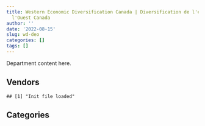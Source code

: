 ```yaml
---
title: Western Economic Diversification Canada | Diversification de l'économie de
  l'Ouest Canada
author: ''
date: '2022-08-15'
slug: wd-deo
categories: []
tags: []
---
```


<script src="/rmarkdown-libs/htmlwidgets/htmlwidgets.js"></script>
<link href="/rmarkdown-libs/datatables-css/datatables-crosstalk.css" rel="stylesheet" />
<script src="/rmarkdown-libs/datatables-binding/datatables.js"></script>
<script src="/rmarkdown-libs/jquery/jquery-3.6.0.min.js"></script>
<link href="/rmarkdown-libs/dt-core-bootstrap/css/dataTables.bootstrap.min.css" rel="stylesheet" />
<link href="/rmarkdown-libs/dt-core-bootstrap/css/dataTables.bootstrap.extra.css" rel="stylesheet" />
<script src="/rmarkdown-libs/dt-core-bootstrap/js/jquery.dataTables.min.js"></script>
<script src="/rmarkdown-libs/dt-core-bootstrap/js/dataTables.bootstrap.min.js"></script>
<link href="/rmarkdown-libs/crosstalk/css/crosstalk.min.css" rel="stylesheet" />
<script src="/rmarkdown-libs/crosstalk/js/crosstalk.min.js"></script>
<script src="/rmarkdown-libs/htmlwidgets/htmlwidgets.js"></script>
<link href="/rmarkdown-libs/datatables-css/datatables-crosstalk.css" rel="stylesheet" />
<script src="/rmarkdown-libs/datatables-binding/datatables.js"></script>
<script src="/rmarkdown-libs/jquery/jquery-3.6.0.min.js"></script>
<link href="/rmarkdown-libs/dt-core-bootstrap/css/dataTables.bootstrap.min.css" rel="stylesheet" />
<link href="/rmarkdown-libs/dt-core-bootstrap/css/dataTables.bootstrap.extra.css" rel="stylesheet" />
<script src="/rmarkdown-libs/dt-core-bootstrap/js/jquery.dataTables.min.js"></script>
<script src="/rmarkdown-libs/dt-core-bootstrap/js/dataTables.bootstrap.min.js"></script>
<link href="/rmarkdown-libs/crosstalk/css/crosstalk.min.css" rel="stylesheet" />
<script src="/rmarkdown-libs/crosstalk/js/crosstalk.min.js"></script>

Department content here.

## Vendors

    ## [1] "Init file loaded"

<div id="htmlwidget-1" style="width:100%;height:auto;" class="datatables html-widget"></div>
<script type="application/json" data-for="htmlwidget-1">{"x":{"style":"bootstrap","filter":"none","vertical":false,"data":[["<a href=\"/vendors/advanced_business_interiors/\">ADVANCED BUSINESS INTERIORS<\/a>","<a href=\"/vendors/advanced_chippewa_technologies/\">ADVANCED CHIPPEWA TECHNOLOGIES<\/a>","<a href=\"/vendors/altis_human_resources/\">ALTIS HUMAN RESOURCES<\/a>","<a href=\"/vendors/asokan_business_interiors/\">ASOKAN BUSINESS INTERIORS<\/a>","<a href=\"/vendors/avi_spl_canada/\">AVI SPL CANADA<\/a>","<a href=\"/vendors/canon/\">CANON<\/a>","<a href=\"/vendors/carahsoft_technology/\">CARAHSOFT TECHNOLOGY<\/a>","<a href=\"/vendors/cdw_canada/\">CDW CANADA<\/a>","<a href=\"/vendors/cnw_group/\">CNW GROUP<\/a>","<a href=\"/vendors/deloitte_and_touche/\">DELOITTE AND TOUCHE<\/a>","<a href=\"/vendors/eperformance/\">EPERFORMANCE<\/a>","<a href=\"/vendors/ernst_young/\">ERNST YOUNG<\/a>","<a href=\"/vendors/global_knowledge/\">GLOBAL KNOWLEDGE<\/a>","<a href=\"/vendors/global_total_office/\">GLOBAL TOTAL OFFICE<\/a>","<a href=\"/vendors/haworth/\">HAWORTH<\/a>","<a href=\"/vendors/lionbridge/\">LIONBRIDGE<\/a>","<a href=\"/vendors/mccarthy_tetrault/\">MCCARTHY TETRAULT<\/a>","<a href=\"/vendors/microsoft_canada/\">MICROSOFT CANADA<\/a>","<a href=\"/vendors/mnp/\">MNP<\/a>","<a href=\"/vendors/nisha_techonologies/\">NISHA TECHONOLOGIES<\/a>","<a href=\"/vendors/opentext/\">OPENTEXT<\/a>","<a href=\"/vendors/oracle_canada/\">ORACLE CANADA<\/a>","<a href=\"/vendors/pricewaterhouse_coopers/\">PRICEWATERHOUSE COOPERS<\/a>","<a href=\"/vendors/softchoice/\">SOFTCHOICE<\/a>","<a href=\"/vendors/the_masha_krupp_translation_group/\">THE MASHA KRUPP TRANSLATION GROUP<\/a>","<a href=\"/vendors/thomson_reuters/\">THOMSON REUTERS<\/a>","<a href=\"/vendors/workdynamics_technologies/\">WORKDYNAMICS TECHNOLOGIES<\/a>","<a href=\"/vendors/xerox/\">XEROX<\/a>"],[null,null,"$ 24,139.25",null,"$252,551.38",null,null,null,null,"$ 21,000.00",null,null,null,null,null,null,"$100,000.00","$ 67,796.30",null,null,null,null,"$ 20,780.10","$  3,952.17",null,"$ 10,535.95","$ 38,942.40","$  3,737.32"],[null,null,null,null,"$ 93,309.45",null,"$  4,290.69",null,null,"$ 49,350.00",null,null,null,null,"$ 12,270.44","$ 49,720.00",null,null,null,null,null,"$    148.11","$ 51,424.80","$ 12,076.08","$  7,720.59","$  5,289.65",null,"$  4,618.39"],["$ 31,486.81","$ 40,579.88",null,"$ 17,091.25","$ 98,951.13","$  5,858.16","$ 13,110.44",null,"$ 12,995.00",null,"$ 32,240.25",null,"$ 10,815.00","$ 24,617.56",null,"$ 39,550.00",null,"$176,315.63","$135,286.35","$ 28,042.19","$ 30,826.35","$ 13,403.63",null,null,"$ 25,091.91",null,null,"$ 86,754.49"],[null,null,null,null,"$ 21,959.66",null,null,"$ 22,867.88",null,"$ 26,250.00",null,"$ 26,250.00",null,null,null,null,null,"$ 35,234.67","$110,260.86",null,"$ 35,336.32",null,null,null,null,null,null,"$  4,618.39"]],"container":"<table class=\"table table-striped table-hover row-border order-column display\">\n  <thead>\n    <tr>\n      <th>Vendor<\/th>\n      <th>2017-2018<\/th>\n      <th>2018-2019<\/th>\n      <th>2019-2020<\/th>\n      <th>2020-2021<\/th>\n    <\/tr>\n  <\/thead>\n<\/table>","options":{"order":[[4,"desc"]],"pageLength":10,"autoWidth":true,"columnDefs":[],"orderClasses":false}},"evals":[],"jsHooks":[]}</script>

## Categories

<div id="htmlwidget-2" style="width:100%;height:auto;" class="datatables html-widget"></div>
<script type="application/json" data-for="htmlwidget-2">{"x":{"style":"bootstrap","filter":"none","vertical":false,"data":[["<a href=\"/categories/1_facilities_and_construction/\">1_facilities_and_construction<\/a>","<a href=\"/categories/10_office_management/\">10_office_management<\/a>","<a href=\"/categories/2_professional_services/\">2_professional_services<\/a>","<a href=\"/categories/3_information_technology/\">3_information_technology<\/a>","<a href=\"/categories/7_travel/\">7_travel<\/a>","<a href=\"/categories/9_human_capital/\">9_human_capital<\/a>"],[null,null,"$  322,240.14","$  439,498.24",null,"$   34,347.25"],[null,"$   16,547.00","$  870,393.16","$  212,100.95","$        0.00","$  382,866.66"],["$   52,200.96","$  232,035.95","$1,561,293.00","$  496,806.56",null,"$  293,571.29"],["$   11,760.00",null,"$  396,899.89","$  120,016.92",null,"$  146,428.45"]],"container":"<table class=\"table table-striped table-hover row-border order-column display\">\n  <thead>\n    <tr>\n      <th>Category<\/th>\n      <th>2017-2018<\/th>\n      <th>2018-2019<\/th>\n      <th>2019-2020<\/th>\n      <th>2020-2021<\/th>\n    <\/tr>\n  <\/thead>\n<\/table>","options":{"order":[[4,"desc"]],"pageLength":20,"autoWidth":true,"columnDefs":[],"orderClasses":false,"lengthMenu":[10,20,25,50,100]}},"evals":[],"jsHooks":[]}</script>
